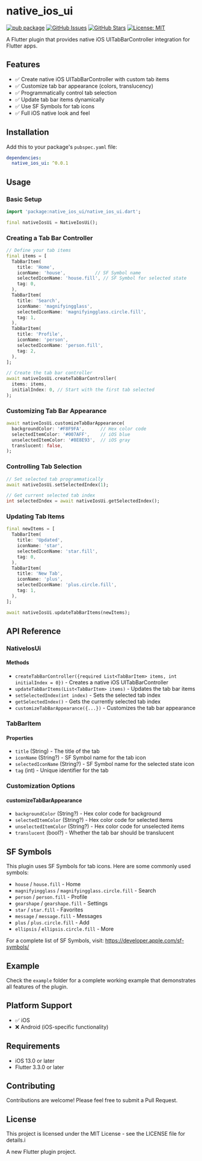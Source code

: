 # native_ios_ui

[![pub package](https://img.shields.io/pub/v/native_ios_ui.svg)](https://pub.dev/packages/native_ios_ui)
[![GitHub Issues](https://img.shields.io/github/issues/ShahanMalik/native_ios_ui.svg)](https://github.com/ShahanMalik/native_ios_ui/issues)
[![GitHub Stars](https://img.shields.io/github/stars/ShahanMalik/native_ios_ui.svg)](https://github.com/ShahanMalik/native_ios_ui/stargazers)
[![License: MIT](https://img.shields.io/badge/License-MIT-yellow.svg)](https://opensource.org/licenses/MIT)

A Flutter plugin that provides native iOS UITabBarController integration for Flutter apps.

## Features

- ✅ Create native iOS UITabBarController with custom tab items
- ✅ Customize tab bar appearance (colors, translucency)
- ✅ Programmatically control tab selection
- ✅ Update tab bar items dynamically
- ✅ Use SF Symbols for tab icons
- ✅ Full iOS native look and feel

## Installation

Add this to your package's `pubspec.yaml` file:

```yaml
dependencies:
  native_ios_ui: ^0.0.1
```

## Usage

### Basic Setup

```dart
import 'package:native_ios_ui/native_ios_ui.dart';

final nativeIosUi = NativeIosUi();
```

### Creating a Tab Bar Controller

```dart
// Define your tab items
final items = [
  TabBarItem(
    title: 'Home',
    iconName: 'house',           // SF Symbol name
    selectedIconName: 'house.fill', // SF Symbol for selected state
    tag: 0,
  ),
  TabBarItem(
    title: 'Search',
    iconName: 'magnifyingglass',
    selectedIconName: 'magnifyingglass.circle.fill',
    tag: 1,
  ),
  TabBarItem(
    title: 'Profile',
    iconName: 'person',
    selectedIconName: 'person.fill',
    tag: 2,
  ),
];

// Create the tab bar controller
await nativeIosUi.createTabBarController(
  items: items,
  initialIndex: 0, // Start with the first tab selected
);
```

### Customizing Tab Bar Appearance

```dart
await nativeIosUi.customizeTabBarAppearance(
  backgroundColor: '#F8F9FA',      // Hex color code
  selectedItemColor: '#007AFF',    // iOS blue
  unselectedItemColor: '#8E8E93',  // iOS gray
  translucent: false,
);
```

### Controlling Tab Selection

```dart
// Set selected tab programmatically
await nativeIosUi.setSelectedIndex(1);

// Get current selected tab index
int selectedIndex = await nativeIosUi.getSelectedIndex();
```

### Updating Tab Items

```dart
final newItems = [
  TabBarItem(
    title: 'Updated',
    iconName: 'star',
    selectedIconName: 'star.fill',
    tag: 0,
  ),
  TabBarItem(
    title: 'New Tab',
    iconName: 'plus',
    selectedIconName: 'plus.circle.fill',
    tag: 1,
  ),
];

await nativeIosUi.updateTabBarItems(newItems);
```

## API Reference

### NativeIosUi

#### Methods

- `createTabBarController({required List<TabBarItem> items, int initialIndex = 0})` - Creates a native iOS UITabBarController
- `updateTabBarItems(List<TabBarItem> items)` - Updates the tab bar items
- `setSelectedIndex(int index)` - Sets the selected tab index
- `getSelectedIndex()` - Gets the currently selected tab index
- `customizeTabBarAppearance({...})` - Customizes the tab bar appearance

### TabBarItem

#### Properties

- `title` (String) - The title of the tab
- `iconName` (String?) - SF Symbol name for the tab icon
- `selectedIconName` (String?) - SF Symbol name for the selected state icon
- `tag` (int) - Unique identifier for the tab

### Customization Options

#### customizeTabBarAppearance

- `backgroundColor` (String?) - Hex color code for background
- `selectedItemColor` (String?) - Hex color code for selected items
- `unselectedItemColor` (String?) - Hex color code for unselected items
- `translucent` (bool?) - Whether the tab bar should be translucent

## SF Symbols

This plugin uses SF Symbols for tab icons. Here are some commonly used symbols:

- `house` / `house.fill` - Home
- `magnifyingglass` / `magnifyingglass.circle.fill` - Search
- `person` / `person.fill` - Profile
- `gearshape` / `gearshape.fill` - Settings
- `star` / `star.fill` - Favorites
- `message` / `message.fill` - Messages
- `plus` / `plus.circle.fill` - Add
- `ellipsis` / `ellipsis.circle.fill` - More

For a complete list of SF Symbols, visit: https://developer.apple.com/sf-symbols/

## Example

Check the `example` folder for a complete working example that demonstrates all features of the plugin.

## Platform Support

- ✅ iOS
- ❌ Android (iOS-specific functionality)

## Requirements

- iOS 13.0 or later
- Flutter 3.3.0 or later

## Contributing

Contributions are welcome! Please feel free to submit a Pull Request.

## License

This project is licensed under the MIT License - see the LICENSE file for details.i

A new Flutter plugin project.

